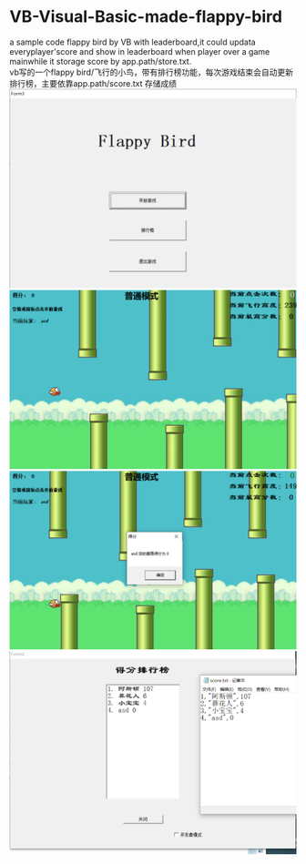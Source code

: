 # VB-Visual-Basic-made-flappy-bird
a sample code flappy bird by VB with leaderboard,it could updata everyplayer'score and show in leaderboard when player over a game mainwhile it storage score by app.path/store.txt.   
vb写的一个flappy bird/飞行的小鸟，带有排行榜功能，每次游戏结束会自动更新排行榜，主要依靠app.path/score.txt 存储成绩
![x](https://github.com/longlongchaoren/VB-Visual-Basic-made-flappy-bird/blob/master/images/Snipaste_2020-12-06_10-06-35.png)
![xx](https://github.com/longlongchaoren/VB-Visual-Basic-made-flappy-bird/blob/master/images/Snipaste_2020-12-06_10-06-57.png)
![xxx](https://github.com/longlongchaoren/VB-Visual-Basic-made-flappy-bird/blob/master/images/Snipaste_2020-12-06_10-07-12.png)
![xxx](https://github.com/longlongchaoren/VB-Visual-Basic-made-flappy-bird/blob/master/images/Snipaste_2020-12-06_10-08-18.png)
